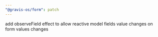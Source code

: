 ```yaml
---
"@gravis-os/form": patch
---
```


add observeField effect to allow reactive model fields value changes on form values changes
